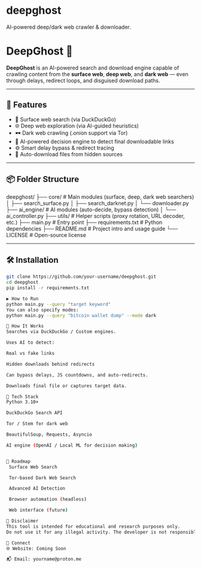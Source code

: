 # deepghost
AI-powered deep/dark web crawler &amp; downloader.



# DeepGhost 👻

**DeepGhost** is an AI-powered search and download engine capable of crawling content from the **surface web**, **deep web**, and **dark web** — even through delays, redirect loops, and disguised download paths.

---

## 🚀 Features

- 🔎 Surface web search (via DuckDuckGo)
- 🌐 Deep web exploration (via AI-guided heuristics)
- 🕶️ Dark web crawling (.onion support via Tor)
- 🧠 AI-powered decision engine to detect final downloadable links
- ⚙️ Smart delay bypass & redirect tracing
- 💾 Auto-download files from hidden sources

---

## 📦 Folder Structure
deepghost/
├── core/                 # Main modules (surface, deep, dark web searchers)
│   ├── search_surface.py
│   ├── search_darknet.py
│   └── downloader.py
├── ai_engine/            # AI modules (auto-decide, bypass detection)
│   └── ai_controller.py
├── utils/                # Helper scripts (proxy rotation, URL decoder, etc.)
├── main.py               # Entry point
├── requirements.txt      # Python dependencies
├── README.md             # Project intro and usage guide
└── LICENSE               # Open-source license

---

## 🛠️ Installation

```bash
git clone https://github.com/your-username/deepghost.git
cd deepghost
pip install -r requirements.txt

▶️ How to Run
python main.py --query "target keyword"
You can also specify modes:
python main.py --query "bitcoin wallet dump" --mode dark

🧠 How It Works
Searches via DuckDuckGo / Custom engines.

Uses AI to detect:

Real vs fake links

Hidden downloads behind redirects

Can bypass delays, JS countdowns, and auto-redirects.

Downloads final file or captures target data.

🧰 Tech Stack
Python 3.10+

DuckDuckGo Search API

Tor / Stem for dark web

BeautifulSoup, Requests, Asyncio

AI engine (OpenAI / Local ML for decision making)


🧭 Roadmap
 Surface Web Search

 Tor-based Dark Web Search

 Advanced AI Detection

 Browser automation (headless)

 Web interface (future)

📣 Disclaimer
This tool is intended for educational and research purposes only.
Do not use it for any illegal activity. The developer is not responsible for misuse.

🔗 Connect
🌐 Website: Coming Soon

📬 Email: yourname@proton.me


